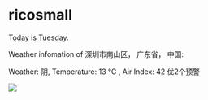 # ricosmall

Today is Tuesday.

Weather infomation of 深圳市南山区， 广东省， 中国: 

Weather: 阴, Temperature: 13 ℃ , Air Index: 42 优2个预警

<img src="https://github-readme-stats.vercel.app/api?username=ricosmall&show_icons=true" />
